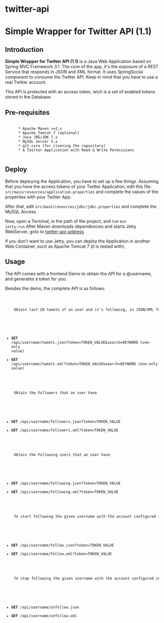 twitter-api
===========

Simple Wrapper for Twitter API (1.1)
=============

Introduction
------------

<b>Simple Wrapper for Twitter API (1.1)</b> is a Java Web Application based on Spring MVC Framework 3.1.
The core of the app, it's the exposure of a REST Service that responds in JSON and XML format.
It uses SpringSocial component to consume the Twitter API.
Keep in mind that you have to use a real Twitter account.

This API is protected with an access token, wich is a set of enabled tokens stored in the Database.

Pre-requisites
--------------

<pre>
  <code>
      * Apache Maven >=2.x
      * Apache Tomcat 7 (optional)
      * Java JRE/JDK 7.x
      * MySQL Server 5.x
      * git-core (for clonning the repository)
      * A Twitter Application with Read & Write Permissions
   </code>
</pre> 

Deploy
------
Before deploying the Application, you have to set up a few things.
Assuming that you have the access tokens of your Twitter Application, edit this file:
<code>src/main/resources/application.properties</code> and complete the values of the properties with your Twitter App.

After that, edit <code>src/main/resources/jdbc/jdbc.properties</code> and complete the MySQL Access. 

Now, open a Terminal, in the path of the project, and run <code>mvn jetty:run</code>
After Maven downloads dependencies and starts Jetty WebServer, goto to [twitter-api-address]

If you don't want to use Jetty, you can deploy the Application in another Web Container, such as Apache Tomcat 7 (it is tested with).

Usage
------

The API comes with a frontend Demo to obtain the API for a @username, and generates a token for you.

Besides the demo, the complete API is as follows:
<code>
  <pre>
    Obtain last 20 tweets of an user and it's following, in JSON/XML format
  </pre>
  * <b>GET</b> /api/username/tweets.json?token=TOKEN_VALUE&search=KEYWORD (one-only value)
  * <b>GET</b> /api/username/tweets.xml?token=TOKEN_VALUE&search=KEYWORD (one-only value)

  <pre>
    Obtain the Followers that an user have
  </pre>
  * <b>GET</b> /api/username/followers.json?token=TOKEN_VALUE
  * <b>GET</b> /api/username/followers.xml?token=TOKEN_VALUE
  
  <pre>
    Obtain the Following users that an user have
  </pre>
  * <b>GET</b> /api/username/following.json?token=TOKEN_VALUE
  * <b>GET</b> /api/username/following.xml?token=TOKEN_VALUE
  
  <pre>
    To start following the given username with the account configured in the API
  </pre>
  * <b>GET</b> /api/username/follow.json?token=TOKEN_VALUE
  * <b>GET</b> /api/username/follow.xml?token=TOKEN_VALUE
  
  <pre>
    To stop following the given username with the account configured in the API
  </pre>
  * <b>GET</b> /api/username/unfollow.json
  * <b>GET</b> /api/username/unfollow.xml
</code>





[twitter-api-address]: http://localhost:8080/twitter-api